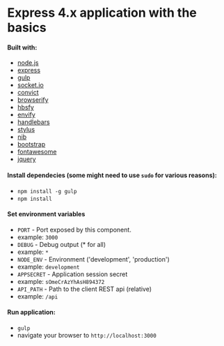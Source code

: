 Express 4.x application with the basics
=======================================

#### Built with:
* [node.js](http://www.nodejs.org/)
* [express](http://www.expressjs.com/)
* [gulp](http://www.gulpjs.com/)
* [socket.io](http://www.socket.io/)
* [convict](http://github.com/mozilla/node-convict/)
* [browserify](http://www.browserify.org/)
 * [hbsfy](http://github.com/epeli/node-hbsfy/)
 * [envify](http://github.com/hughsk/envify/)
* [handlebars](http://handlebarsjs.com/)
* [stylus](http://learnboost.github.io/stylus/)
 * [nib](http://visionmedia.github.io/nib/)
* [bootstrap](http://getbootstrap.com/)
* [fontawesome](http://fortawesome.github.io/Font-Awesome/)
* [jquery](http://www.jquery.com/)

#### Install dependecies (some might need to use `sudo` for various reasons):
- `npm install -g gulp`
- `npm install`

#### Set environment variables
* `PORT` - Port exposed by this component.
 * example: `3000`
* `DEBUG` - Debug output (* for all)
 * example: `*`
* `NODE_ENV` - Environment ('development', 'production')
 * example: `development`
* `APPSECRET` - Application session secret
 * example: `sOmeCrAzYhAsH894372`
* `API_PATH` - Path to the client REST api (relative)
 * example: `/api`

#### Run application:
- `gulp`
- navigate your browser to `http://localhost:3000`